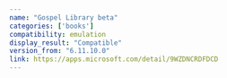 ```yaml
---
name: "Gospel Library beta"
categories: ['books']
compatibility: emulation
display_result: "Compatible"
version_from: "6.11.10.0"
link: https://apps.microsoft.com/detail/9WZDNCRDFDCD
---
```


